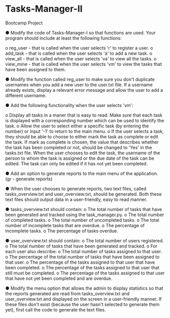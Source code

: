 # Tasks-Manager-II

Bootcamp Project

● Modify the code of Tasks-Manager-I so that functions are used. Your program should include at least the following functions:

o reg_user - that is called when the user selects 'r' to register a user.
o add_task - that is called when the user selects 'a' to add a new task.
o view_all - that is called when the user selects 'va' to view all the tasks.
o view_mine - that is called when the user selects 'vm' to view the tasks that have been assigned to them.

● Modify the function called reg_user to make sure you don't duplicate usernames when you add a new user to the user.txt file.
  If a username already exists, display a relevant error message and allow the user to add a different username.
    
● Add the following functionality when the user selects 'vm':

o Display all tasks in a maner that is easy to read. Make sure that each task is displayed with a corresponding number which
  can be used to identify the task.
o Allow the user to select either a specific task (by entering the number) or input '-1' to return to the main menu.
o If the user selects a task, they should be able to choose to either mark the task as complete or edit the task. If mark as 
  complete is chosen, the value that describes whether the task has been completed or not, should be changed to 'Yes' in the 
  tasks.txt file. When the user chooses to edit the task, the username of the person to whom the task is assigned or the due 
  date of the task can be edited. The task can only be edited if it has not yet been completed.

● Add an option to generate reports to the main menu of the application. (gr - generate reports)

● When the user chooses to generate reports, two text files, called tasks_overview.txt and user_overview.txt, should  be generated.
  Both these text files should output data in a user-friendly, easy to read manner.
  
● tasks_overview.txt should contain:
  o The total number of tasks that have been generated and tracked using the task_manager.py.
  o The total number of completed tasks.
  o The total number of uncompleted tasks.
  o The total number of incomplete tasks that are overdue.
  o The percentage of incomplete tasks.
  o The percentage of tasks overdue.
  
● user_overview.txt should contain:
  o The total number of users registered.
  o The total number of tasks that have been generated and tracked.
  o For each user also describe:
  o The total number of tasks assigned to that user.
  o The percentage of the total number of tasks that have been assigned to that user.
  o The percentage of the tasks assigned to that user that have been completed.
  o The percentage of the tasks assigned to that user that still must be completed.
  o The percentage of the tasks assigned to that user that have not yet been completed and are overdue.
  
● Modify the menu option that allows the admin to display statistics so that the reports generated are read from tasks_overview.txt
  and user_overview.txt and displayed on the screen in a user-friendly manner. If these files don't exist (because the user hasn't
  selected to generate them yet), first call the code to generate the text files.
